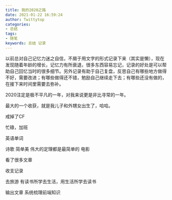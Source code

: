 ```yaml
---
title: 我的2020之路
date: 2021-01-22 16:59:24
author: Twittytop
categories:
- 总结
tags:
- 随笔
keywords: 总结 记录
---
```




以前总对自己记忆力迷之自信，不屑于用文字的形式记录下来（其实是懒），现在发现随着年龄的增长，记忆力有所衰退，很多东西容易忘记，记录的好处是可以帮助自己回忆当时的很多细节。另外记录有助于自己复盘，反思自己有哪些地方做得不好，需要改进；有哪些做得还不错，勉励自己继续走下去；有哪些还没有做的，在接下来时间里需要去弥补。



2020注定是极不平凡的一年，对我来说更是非比寻常的一年。

最大的一个收获，就是我儿子和外甥女出生了，哈哈。

戒掉了CF

忙碌，加班

英语单词

诗歌 简单美 伟大的定理都是最简单的
电影

看了很多文章

收支记录



去旅游 有读书所学去生活，用生活所学去读书

输出文章 系统梳理前端知识





